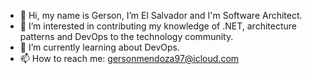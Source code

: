 - 👋 Hi, my name is Gerson, I’m El Salvador and I'm Software Architect.
- 👀 I’m interested in contributing my knowledge of .NET, architecture patterns and DevOps to the technology community.
- 🌱 I’m currently learning about DevOps.
- 📫 How to reach me: gersonmendoza97@icloud.com

<!---
gersonmendozaa/gersonmendozaa is a ✨ special ✨ repository because its `README.md` (this file) appears on your GitHub profile.
You can click the Preview link to take a look at your changes.
--->
